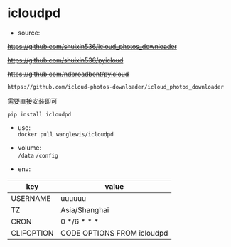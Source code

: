 # icloudpd
- source:  

~~https://github.com/shuixin536/icloud_photos_downloader~~

~~https://github.com/shuixin536/pyicloud~~

~~https://github.com/ndbroadbent/pyicloud~~

`https://github.com/icloud-photos-downloader/icloud_photos_downloader`

需要直接安装即可

`pip install icloudpd`

- use:  
`docker pull wanglewis/icloudpd`

- volume:  
`/data`
`/config`

- env:  

| key | value |
| ------ | ------ |
| USERNAME | uuuuuu |
| TZ | Asia/Shanghai | 
| CRON | 0 */6 * * * | 
| CLIFOPTION  | CODE OPTIONS FROM icloudpd |


